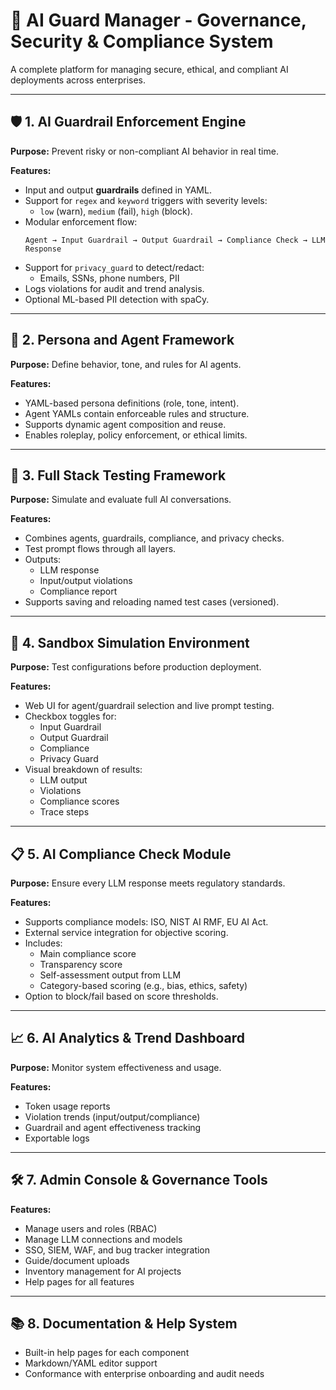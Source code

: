 # 🧠 AI Guard Manager - Governance, Security & Compliance System

A complete platform for managing secure, ethical, and compliant AI deployments across enterprises.

---

## 🛡️ 1. AI Guardrail Enforcement Engine

**Purpose:** Prevent risky or non-compliant AI behavior in real time.

**Features:**
- Input and output **guardrails** defined in YAML.
- Support for `regex` and `keyword` triggers with severity levels:
  - `low` (warn), `medium` (fail), `high` (block).
- Modular enforcement flow:
  ```
  Agent → Input Guardrail → Output Guardrail → Compliance Check → LLM Response
  ```
- Support for `privacy_guard` to detect/redact:
  - Emails, SSNs, phone numbers, PII
- Logs violations for audit and trend analysis.
- Optional ML-based PII detection with spaCy.

---

## 🧠 2. Persona and Agent Framework

**Purpose:** Define behavior, tone, and rules for AI agents.

**Features:**
- YAML-based persona definitions (role, tone, intent).
- Agent YAMLs contain enforceable rules and structure.
- Supports dynamic agent composition and reuse.
- Enables roleplay, policy enforcement, or ethical limits.

---

## 🔄 3. Full Stack Testing Framework

**Purpose:** Simulate and evaluate full AI conversations.

**Features:**
- Combines agents, guardrails, compliance, and privacy checks.
- Test prompt flows through all layers.
- Outputs:
  - LLM response
  - Input/output violations
  - Compliance report
- Supports saving and reloading named test cases (versioned).

---

## 🧪 4. Sandbox Simulation Environment

**Purpose:** Test configurations before production deployment.

**Features:**
- Web UI for agent/guardrail selection and live prompt testing.
- Checkbox toggles for:
  - Input Guardrail
  - Output Guardrail
  - Compliance
  - Privacy Guard
- Visual breakdown of results:
  - LLM output
  - Violations
  - Compliance scores
  - Trace steps

---

## 📋 5. AI Compliance Check Module

**Purpose:** Ensure every LLM response meets regulatory standards.

**Features:**
- Supports compliance models: ISO, NIST AI RMF, EU AI Act.
- External service integration for objective scoring.
- Includes:
  - Main compliance score
  - Transparency score
  - Self-assessment output from LLM
  - Category-based scoring (e.g., bias, ethics, safety)
- Option to block/fail based on score thresholds.

---

## 📈 6. AI Analytics & Trend Dashboard

**Purpose:** Monitor system effectiveness and usage.

**Features:**
- Token usage reports
- Violation trends (input/output/compliance)
- Guardrail and agent effectiveness tracking
- Exportable logs

---

## 🛠️ 7. Admin Console & Governance Tools

**Features:**
- Manage users and roles (RBAC)
- Manage LLM connections and models
- SSO, SIEM, WAF, and bug tracker integration
- Guide/document uploads
- Inventory management for AI projects
- Help pages for all features

---

## 📚 8. Documentation & Help System

- Built-in help pages for each component
- Markdown/YAML editor support
- Conformance with enterprise onboarding and audit needs
